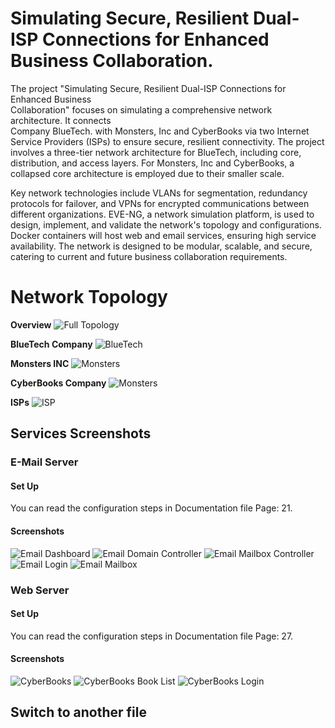 # Simulating Secure, Resilient Dual-ISP Connections for Enhanced Business Collaboration.

The project "Simulating Secure, Resilient Dual-ISP Connections for Enhanced Business  
Collaboration" focuses on simulating a comprehensive network architecture. It connects  
Company BlueTech. with Monsters, Inc and CyberBooks via two Internet Service Providers (ISPs) to ensure secure, resilient connectivity. The project involves a three-tier network architecture for BlueTech, including core, distribution, and access layers. For Monsters, Inc and CyberBooks, a collapsed core architecture is employed due to their smaller scale.

Key network technologies include VLANs for segmentation, redundancy protocols for failover, and VPNs for encrypted communications between different organizations. EVE-NG, a network simulation platform, is used to design, implement, and validate the network's topology and configurations. Docker containers will host web and email services, ensuring high service availability. The network is designed to be modular, scalable, and secure, catering to current and future business collaboration requirements.

# Network Topology

**Overview**
<img src="images/full.jpg" alt="Full Topology">

**BlueTech Company**
<img src="images/BlueTech.jpg" alt="BlueTech">

**Monsters INC**
<img src="images/Monsters.jpg" alt="Monsters">

**CyberBooks Company**
<img src="images/Cyberbooks.jpg" alt="Monsters">

**ISPs**
<img src="images/ISP.jpg" alt="ISP">

## Services Screenshots

### E-Mail Server

#### Set Up

You can read the configuration steps in Documentation file Page: 21.

#### Screenshots

<img src="images/email_dashboard.png" alt="Email Dashboard"> 
<img src="images/email_domainCont.png" alt="Email Domain Controller"> 
<img src="images/email_MailBoxController.png" alt="Email Mailbox Controller">
<img src="images/email_Login.png" alt="Email Login"> 
<img src="images/email_MailBox.png" alt="Email Mailbox">

### Web Server

#### Set Up

You can read the configuration steps in Documentation file Page: 27.

#### Screenshots

<img src="images/CyberBooks.png" alt="CyberBooks"> 
<img src="images/CyberBooks_BookList.png" alt="CyberBooks Book List"> 
<img src="images/CyberBooks_Login.png" alt="CyberBooks Login">

## Switch to another file
